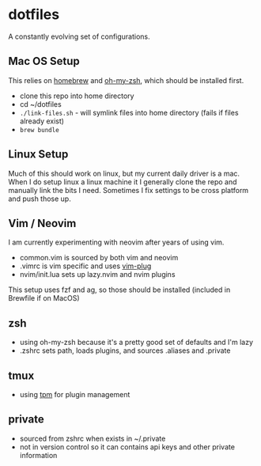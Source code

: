 # dotfiles

A constantly evolving set of configurations. 


## Mac OS Setup

This relies on [homebrew](https://brew.sh/) and [oh-my-zsh](https://ohmyz.sh/#install), which should be installed first.

- clone this repo into home directory
- cd ~/dotfiles
- `./link-files.sh` - will symlink files into home directory (fails if files already exist)
- `brew bundle`

## Linux Setup

Much of this should work on linux, but my current daily driver is a mac. When I do setup linux a linux machine it I generally clone the repo and manually link the bits I need. Sometimes I fix settings to be cross platform and push those up.

## Vim / Neovim 

I am currently experimenting with neovim after years of using vim. 

- common.vim is sourced by both vim and neovim
- .vimrc is vim specific and uses [vim-plug](https://github.com/junegunn/vim-plug)
- nvim/init.lua sets up lazy.nvim and nvim plugins

This setup uses fzf and ag, so those should be installed (included in Brewfile if on MacOS)

## zsh

- using oh-my-zsh because it's a pretty good set of defaults and I'm lazy
- .zshrc sets path, loads plugins, and sources .aliases and .private

## tmux

- using [tpm](https://github.com/tmux-plugins/tpm) for plugin management


## private

- sourced from zshrc when exists in ~/.private
- not in version control so it can contains api keys and other private information


